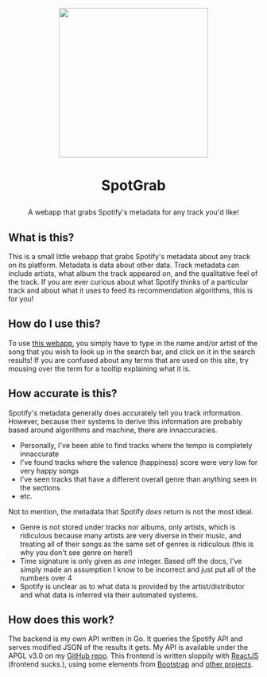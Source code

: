 <p align="center">
  <a href="https://spotgrab.barkloaf.com">
    <img src="https://spotgrab.barkloaf.com/logo.png" width="300" height="300" />
  </a>
</p>

# <p align="center">SpotGrab</p>
<p align="center">A webapp that grabs Spotify's metadata for any track you'd like!</p>

## What is this?
This is a small little webapp that grabs Spotify's metadata about any track on its platform. Metadata is data about other data. Track metadata can include artists, what album the track appeared on, and the qualitative feel of the track. If you are ever curious about what Spotify thinks of a particular track and about what it uses to feed its recommendation algorithms, this is for you!

## How do I use this?
To use [this webapp](https://spotgrab.barkloaf.com), you simply have to type in the name and/or artist of the song that you wish to look up in the search bar, and click on it in the search results! If you are confused about any terms that are used on this site, try mousing over the term for a tooltip explaining what it is.

## How accurate is this?
Spotify's metadata generally does accurately tell you track information. However, because their systems to derive this information are probably based around algorithms and machine, there are innaccuracies.
  * Personally, I've been able to find tracks where the tempo is completely innaccurate
  * I've found tracks where the valence (happiness) score were very low for very happy songs
  * I've seen tracks that have a different overall genre than anything seen in the sections
  * etc.
  
Not to mention, the metadata that Spotify _does_ return is not the most ideal.
  * Genre is not stored under tracks nor albums, only artists, which is ridiculous because many artists are very diverse in their music, and treating all of their songs as the same set of genres is ridiculous (this is why you don't see genre on here!)
  * Time signature is only given as _one_ integer. Based off the docs, I've simply made an assumption I know to be incorrect and just put all of the numbers over 4
  * Spotify is unclear as to what data is provided by the artist/distributor and what data is inferred via their automated systems.
  
## How does this work?
The backend is my own API written in Go. It queries the Spotify API and serves modified JSON of the results it gets. My API is available under the APGL v3.0 on my [GitHub repo](https://github.com/barkloaf/SpotGrabAPI). This frontend is written sloppily with [ReactJS](https://reactjs.org) (frontend sucks.), using some elements from [Bootstrap](https://getbootstrap.com) and [other projects](https://github.com/barkloaf/SpotGrab/network/dependencies).
